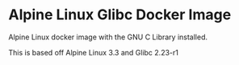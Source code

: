 # Alpine Linux Glibc Docker Image

Alpine Linux docker image with the GNU C Library installed.

This is based off Alpine Linux 3.3 and Glibc 2.23-r1
